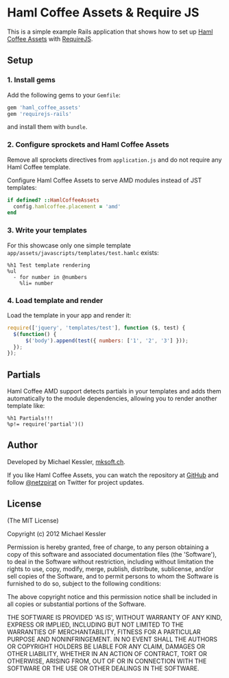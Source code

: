# Haml Coffee Assets & Require JS

This is a simple example Rails application that shows how to set up
[Haml Coffee Assets](https://github.com/netzpirat/haml_coffee_assets) with [RequireJS](http://requirejs.org/).

## Setup

### 1. Install gems

Add the following gems to your `Gemfile`:

```Ruby
gem 'haml_coffee_assets'
gem 'requirejs-rails'
```

and install them with `bundle`.

### 2. Configure sprockets and Haml Coffee Assets

Remove all sprockets directives from `application.js` and do not require any Haml Coffee template.

Configure Haml Coffee Assets to serve AMD modules instead of JST templates:

```Ruby
if defined? ::HamlCoffeeAssets
  config.hamlcoffee.placement = 'amd'
end
```

### 3. Write your templates

For this showcase only one simple template `app/assets/javascripts/templates/test.hamlc` exists:

```Haml
%h1 Test template rendering
%ul
  - for number in @numbers
    %li= number
```

### 4. Load template and render

Load the template in your app and render it:

```JavaScript
require(['jquery', 'templates/test'], function ($, test) {
  $(function() {
      $('body').append(test({ numbers: ['1', '2', '3'] }));
  });
});
```

## Partials

Haml Coffee AMD support detects partials in your templates and adds them automatically to the module dependencies,
allowing you to render another template like:

```Haml
%h1 Partials!!!
%p!= require('partial')()
```

## Author

Developed by Michael Kessler, [mksoft.ch](https://mksoft.ch).

If you like Haml Coffee Assets, you can watch the repository at [GitHub](https://github.com/netzpirat/haml_coffee_assets) and
follow [@netzpirat](https://twitter.com/#!/netzpirat) on Twitter for project updates.

## License

(The MIT License)

Copyright (c) 2012 Michael Kessler

Permission is hereby granted, free of charge, to any person obtaining
a copy of this software and associated documentation files (the
'Software'), to deal in the Software without restriction, including
without limitation the rights to use, copy, modify, merge, publish,
distribute, sublicense, and/or sell copies of the Software, and to
permit persons to whom the Software is furnished to do so, subject to
the following conditions:

The above copyright notice and this permission notice shall be
included in all copies or substantial portions of the Software.

THE SOFTWARE IS PROVIDED 'AS IS', WITHOUT WARRANTY OF ANY KIND,
EXPRESS OR IMPLIED, INCLUDING BUT NOT LIMITED TO THE WARRANTIES OF
MERCHANTABILITY, FITNESS FOR A PARTICULAR PURPOSE AND NONINFRINGEMENT.
IN NO EVENT SHALL THE AUTHORS OR COPYRIGHT HOLDERS BE LIABLE FOR ANY
CLAIM, DAMAGES OR OTHER LIABILITY, WHETHER IN AN ACTION OF CONTRACT,
TORT OR OTHERWISE, ARISING FROM, OUT OF OR IN CONNECTION WITH THE
SOFTWARE OR THE USE OR OTHER DEALINGS IN THE SOFTWARE.



